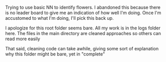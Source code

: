 Trying to use basic NN to identify flowers.  I abandoned this because there is no leader board to give me an indication of how well I'm doing.  Once I'm accustomed to what I'm doing, I'll pick this back up.

I apologize for this root folder seems bare.  All my work is in the logs folder here.  The files in the main directory are cleaned approaches so others can read more easily

That said, cleaning code can take awhile, giving some sort of explanation why this folder might be bare, yet in "complete"
